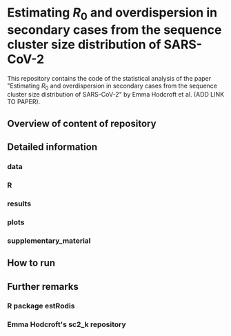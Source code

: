 # Estimating $R_0$ and overdispersion in secondary cases from the sequence cluster size distribution of SARS-CoV-2
This repository contains the code of the statistical analysis of the paper "Estimating $R_0$ and overdispersion in secondary cases from the sequence cluster size distribution of SARS-CoV-2" by Emma Hodcroft et al. (ADD LINK TO PAPER).

## Overview of content of repository



## Detailed information

### data


### R


### results


### plots


### supplementary_material



## How to run



## Further remarks

### R package estRodis

### Emma Hodcroft's sc2_k repository



